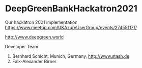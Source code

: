 # DeepGreenBankHackatron2021
Our hackatron 2021 implementation
https://www.meetup.com/UKAzureUserGroup/events/274551171/

http://www.deepgreen.world

Developer Team
1) Bernhard Schicht, Munich, Germany, http://www.stash.de
2) Falk-Alexander Birner
